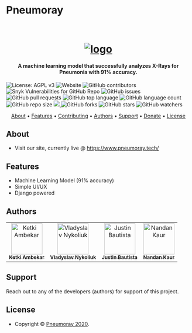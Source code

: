# Pneumoray
<h1 align="center">
  <br>
  <a href="https://www.pneumoray.tech/"><img src="https://pneumoray.s3.us-east-2.amazonaws.com/static/img/pneumoray-logo.png" alt="logo"></a>
</h1>

<h4 align="center">A machine learning model that successfully analyzes X-Rays for Pneumonia with 91% accuracy.</h4>

<p align="center">

![License: AGPL v3](https://img.shields.io/badge/License-AGPL%20v3-blue.svg)
![Website](https://img.shields.io/website?down_message=down&up_message=online&url=https%3A%2F%2Fanbellouzi.github.io%2Fweb.io%2F)
![GitHub contributors](https://img.shields.io/github/contributors/anbellouzi/web.io)
![Snyk Vulnerabilities for GitHub Repo](https://img.shields.io/snyk/vulnerabilities/github/anbellouzi/web.io)
![GitHub issues](https://img.shields.io/github/issues/anbellouzi/web.io)
![GitHub pull requests](https://img.shields.io/github/issues-pr/anbellouzi/web.io)
![GitHub top language](https://img.shields.io/github/languages/top/anbellouzi/web.io?label=javascript)
![GitHub language count](https://img.shields.io/github/languages/count/anbellouzi/web.io)
![GitHub repo size](https://img.shields.io/github/repo-size/anbellouzi/web.io)
<a href="source-of-payment">
    <img src="https://img.shields.io/badge/$-donate-ff69b4.svg?maxAge=2592000&amp;style=flat">
</a>
![GitHub forks](https://img.shields.io/github/forks/anbellouzi/web.io?style=social)
![GitHub stars](https://img.shields.io/github/stars/anbellouzi/web.io?style=social)
![GitHub watchers](https://img.shields.io/github/watchers/anbellouzi/web.io?style=social)

</p>

<p align="center">
  <a href="#about">About</a> •
  <a href="#features">Features</a> •
  <a href="#contributing">Contributing</a> •
  <a href="#authors">Authors</a> •
  <a href="#support">Support</a> •
  <a href="#donate">Donate</a> •
  <a href="#license">License</a>
</p>

## About

- Visit our site, currently live @ https://www.pneumoray.tech/

## Features
- Machine Learning Model (91% accuracy)
- Simple UI/UX
- Django powered

## Authors

<table>
  <tr>
    <td align="center"><a href="https://github.com/ketkiambekar"><img src="https://avatars3.githubusercontent.com/u/13922145?s=460&u=3a4da745c9ca723cdd32d364fd6086eb53ab2661&v=4" alt="Ketki Ambekar" width="85px;"/><br><sub><b>Ketki Ambekar</b></td>
    <td align="center"><a href="https://github.com/vladyslavnUA"><img src="https://avatars0.githubusercontent.com/u/37787869?v=4" alt="Vladyslav Nykoliuk" width="85px;"/><br><sub><b>Vladyslav Nykoliuk</b></td>
    <td align="center"><a href="https://github.com/justbautista"><img src="https://avatars1.githubusercontent.com/u/65434552?s=460&v=4" alt="Justin Bautista" width="85px;"/><br><sub><b>Justin Bautista</b></td>
      <td align="center"><a href="https://github.com/Nandan01"><img src="https://avatars1.githubusercontent.com/u/36855411?s=460&v=4" alt="Nandan Kaur" width="85px;"/><br><sub><b>Nandan Kaur</b></td>
  </tr>
</table>

## Support

Reach out to any of the developers (authors) for support of this project.


## License

- Copyright © [Pneumoray 2020](https://www.pneumoray.tech/ "Pneumoray").
